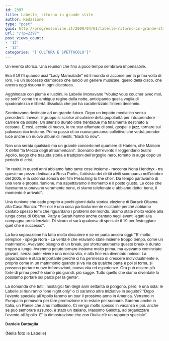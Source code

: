 ```yaml
---
id: 2397
title: Labelle, ritorno in grande stile
author: Redazione
type: "post"
guid: http://progressonline.it/2009/04/01/labelle-ritorno-in-grande-stile/
url: "/?p=2397"
post_views_count:
- '12'
- '12'
categories: "['CULTURA E SPETTACOLO']"
---
```


 <font face="Tahoma, sans-serif"><font size="2">Un evento storico. Una reunion che fino a poco tempo sembrava impensabile. </font></font>

<font face="Tahoma, sans-serif"><font size="2">Era il 1974 quando uscì "Lady Marmalade" ed il mondo si accorse per la prima volta di loro. Fu un successo clamoroso che lanciò un genere musicale, quello della disco, che ancora oggi risuona in ogni discoteca. </font></font>

<font face="Tahoma, sans-serif"><font size="2">Agghindate con piume e lustrini, le Labelle intonavano "Voulez vous coucher avec moi, ce soir?" come tre ambigue regine della notte, anticipando quella voglia di spudoratezza e libertà dissoluta che poi ha caratterizzato l’intero decennio. </font></font>

<font face="Tahoma, sans-serif"><font size="2">Sembravano destinate ad un grande futuro. Dopo un impatto mediatico senza precedenti, invece, il gruppo si sciolse al culmine della popolarità per intraprendere carriere da soliste. Un silenzio durato oltre trentadue ma finalmente destinato a cessare. E così, eccole di nuovo, le tre star affamate di soul, gospel e jazz, tornare sul palcoscenico insieme. Primo passo di un nuovo percorso collettivo che vedrà prender luce anche un nuovo album di inediti, "Back to now". </font></font>

<font face="Tahoma, sans-serif"><font size="2">Non una serata qualsiasi ma un grande concerto nel quartiere di Harlem, che Malcom X definì "la Mecca degli afroamericani". Scenario dell’evento il leggendario teatro Apollo, luogo che trasuda storia e tradizioni dell’orgoglio nero, tornato in auge dopo un periodo di crisi. </font></font>

<font face="Tahoma, sans-serif"><font size="2">"In realtà in questi anni abbiamo fatto tante cose insieme - racconta Nona Hendryx - tra queste un pezzo dedicato a Rosa Parks, l’attivista dei diritti civili scomparsa nell’ottobre del 2005, e la colonna sonora del film Preaching to the choir. Da tempo parlavamo di una vera e propria riunione, ma aspettavamo il momento e il posto giusto. Le cose che facevamo suonavano veramente bene, ci siamo telefonate e abbiamo detto: bene, il momento è arrivato".</font></font>

<font face="Tahoma, sans-serif"><font size="2">Una riunione che cade proprio a pochi giorni dalla storica elezione di Barack Obama alla Casa Bianca: "Per noi è una cosa particolarmente eccitante perché abbiamo cantato spesso temi che riguardano i problemi del mondo. Siamo state molto vicine alla lunga corsa di Obama. Patty e Sarah hanno anche cantato negli eventi legati alla campagna presidenziale. Di sicuro ci sarà qualcosa di speciale il 19 per festeggiare quel che è successo".</font></font>

<font face="Tahoma, sans-serif"><font size="2">La loro separazione ha fatto molto discutere e se ne parla ancora oggi: "E’ molto semplice - spiega Nora - La verità è che eravamo state insieme troppo tempo, come un matrimonio. Avevamo bisogno di un break, poi sfortunatamente questo break è durato troppo a lungo. Avremmo potuto tornare insieme molto prima, ma avevamo cominciato giovani, senza poter vivere una nostra vita, e alla fine era diventato noioso. La separazione è stata importante perché ci ha permesso di crescere individualmente e, proprio come in un matrimonio quando si va via da qualche parte e poi si torna, si possono portare nuove informazioni, nuova vita ed esperienze. Ora può essere più forte di prima perché siamo più grandi, più sagge. Tutto quello che siamo diventate lo possiamo portare sul palco per la gente".</font></font>

<font face="Tahoma, sans-serif"><font size="2">La domanda che tutti i nostalgici fan degli anni settanta si pongono, però, è una sola: le Labelle si riuniranno "one night only" o ci saranno altre iniziative in seguito? "Dopo l’evento speciale all’Apollo faremo un tour il prossimo anno in America. Verremo in Europa in primavera per fare promozione e in estate per suonare. Saremo anche in Italia, un Paese che amo moltissimo. Ci vengo molto spesso in vacanza e poi, anche se può sembrare assurdo, è stato un italiano, Massimo Gallotta, ad organizzare l’evento all’Apollo. E’ la dimostrazione che con l’Italia c’è un rapporto speciale". </font></font>

<font face="Tahoma, sans-serif"><font size="2">**Daniele Battaglia**</font></font>

<font size="2">(Nella foto le Labelle)</font>